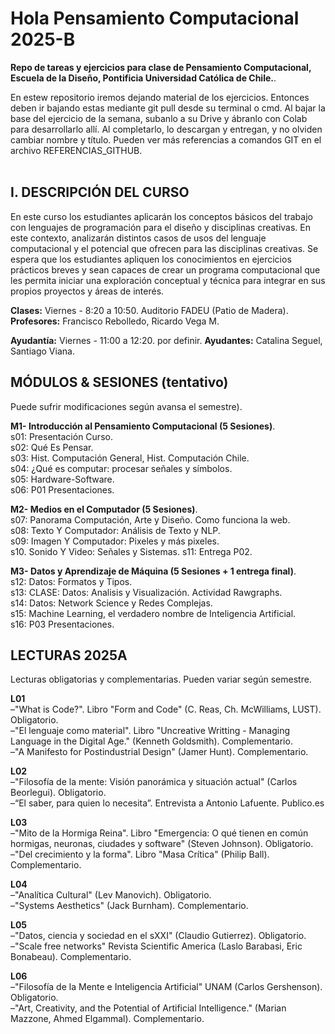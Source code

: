 # Hola Pensamiento Computacional 2025-B  

**Repo de tareas y ejercicios para clase de Pensamiento Computacional, Escuela de la Diseño, Pontificia Universidad Católica de Chile.**.  

En estew repositorio iremos dejando material de los ejercicios. Entonces deben ir bajando estas mediante git pull desde su terminal o cmd. Al bajar la base del ejercicio de la semana, subanlo a su Drive y ábranlo con Colab para desarrollarlo allí. Al completarlo, lo descargan y entregan, y no olviden cambiar nombre y título. Pueden ver más referencias a comandos GIT en el archivo REFERENCIAS_GITHUB.   
<br> 

## I. DESCRIPCIÓN DEL CURSO 
En este curso los estudiantes aplicarán los conceptos básicos del trabajo con lenguajes de programación para el diseño y disciplinas creativas. En este contexto, analizarán distintos casos de usos del lenguaje computacional y el potencial que ofrecen para las disciplinas creativas. Se espera que los estudiantes apliquen los conocimientos en ejercicios prácticos breves y sean capaces de crear un programa computacional que les permita iniciar una exploración conceptual y técnica para integrar en sus propios proyectos y áreas de interés. 


**Clases:** Viernes - 8:20 a 10:50. Auditorio FADEU (Patio de Madera).     
**Profesores:** Francisco Rebolledo, Ricardo Vega M.  

**Ayudantía:** Viernes - 11:00 a 12:20. por definir. 
**Ayudantes:** Catalina Seguel, Santiago Viana. 


## MÓDULOS & SESIONES (tentativo)

Puede sufrir modificaciones según avansa el semestre). 

**M1- Introducción al Pensamiento Computacional (5 Sesiones)**.  
s01: Presentación Curso.  
s02: Qué Es Pensar.  
s03: Hist. Computación General, Hist. Computación Chile.  
s04: ¿Qué es computar: procesar señales y símbolos.  
s05: Hardware-Software.   
s06: P01 Presentaciones.   

**M2- Medios en el Computador (5 Sesiones)**.  
s07: Panorama Computación, Arte y Diseño. Como funciona la web.  
s08: Texto Y Computador: Análisis de Texto y NLP.   
s09: Imagen Y Computador: Pixeles y más pixeles.  
s10. Sonido Y Video: Señales y Sistemas. 
s11: Entrega P02.  

**M3- Datos y Aprendizaje de Máquina (5 Sesiones + 1 entrega final)**.    
s12: Datos: Formatos y Tipos.   
s13: CLASE: Datos: Analisis y Visualización. Actividad Rawgraphs.    
s14: Datos: Network Science y Redes Complejas.  
s15: Machine Learning, el verdadero nombre de Inteligencia Artificial.  
s16: P03 Presentaciones.   



## LECTURAS 2025A 

Lecturas obligatorias y complementarias. Pueden variar según semestre. 
 
**L01**  
–"What is Code?". Libro "Form and Code" (C. Reas, Ch. McWilliams, LUST). Obligatorio.   
–"El lenguaje como material". Libro "Uncreative Writting - Managing Language in the Digital Age." (Kenneth Goldsmith). Complementario.   
–"A Manifesto for Postindustrial Design" (Jamer Hunt). Complementario.   

**L02**  
–"Filosofía de la mente: Visión panorámica y situación actual" (Carlos Beorlegui). Obligatorio.   
–“El saber, para quien lo necesita”. Entrevista a Antonio Lafuente. Publico.es  

**L03**   
–"Mito de la Hormiga Reina". Libro "Emergencia: O qué tienen en común hormigas, neuronas, ciudades y software" (Steven Johnson).    Obligatorio.   
–"Del crecimiento y la forma". Libro "Masa Crítica" (Philip Ball). Complementario.   

**L04**   
–"Analítica Cultural" (Lev Manovich). Obligatorio.   
–"Systems Aesthetics" (Jack Burnham). Complementario.   

**L05**   
–"Datos, ciencia y sociedad en el sXXI" (Claudio Gutierrez). Obligatorio.   
–"Scale free networks" Revista Scientific America (Laslo Barabasi, Eric Bonabeau). Complementario.   

**L06**   
–"Filosofía de la Mente e Inteligencia Artificial" UNAM (Carlos Gershenson). Obligatorio.   
–"Art, Creativity, and the Potential of Artificial Intelligence." (Marian Mazzone, Ahmed Elgammal). Complementario.    

